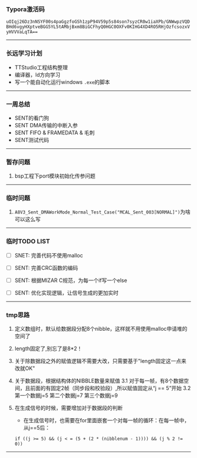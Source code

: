### Typora激活码
`uOIqj26Dz3nNSYF00s4paGgzfoGSh1zpP94V59p5s84son7syzCR0w1iaXPb/GNWwpzVQDBHd6vgyHXptveBGG5YL5tAMbjBxm8BiGCFhyQ0HGC0OXFv0KIHG4XD4RO5RHjOzfcsozxVyHVVVaLqTA==`



---



### 长远学习计划
* TTStudio工程结构整理
* 编译器，ld方向学习
* 写一个能自动化运行windows `.exe`的脚本



---



### 一周总结

* SENT的看门狗
* SENT DMA传输的中断入参
* SENT FIFO & FRAMEDATA & 毛刺
* SENT测试代码



---



### 暂存问题

1. bsp工程下port模块初始化传参问题



---



### 临时问题
1. `A8V3_Sent_DMAWorkMode_Normal_Test_Case("MCAL_Sent_003[NORMAL]")`为啥可以这么写



---



### 临时TODO LIST

- [ ] SNET: 完善代码不使用malloc
- [ ] SENT: 完善CRC函数的编码
- [ ] SENT: 根据MIZAR C规范，为每一个if写一个else
- [ ] SENT: 优化实现逻辑，让信号生成的更加实时



---



### tmp思路

1. 定义数组时，默认给数据段分配8个nibble，这样就不用使用malloc申请堆的空间了

2. length固定了,别忘了是8*2！

3. 关于除数据段之外的赋值逻辑不需要大改，只需要基于"length固定这一点来改就OK"

3. 关于数据段，根据结构体的NIBBLE数量来赋值
    3.1 对于每一帧，有8个数据空间，且前面的有固定2帧（同步段和校验段）,所以赋值固定从“j == 5”开始
    3.2 第一个数据j=5  第二个数据j=7  第三个数据j=9
    
4. 在生成信号的时候，需要增加对于数据段的判断
    * 在生成信号时，也需要在for里面嵌套一个对每一帧的循环：在每一帧中，从j==5后：
    ```
    if ((j >= 5) && (j < = (5 + (2 * (nibblenum - 1)))) && (j % 2 != 0))
    ```
    



---

